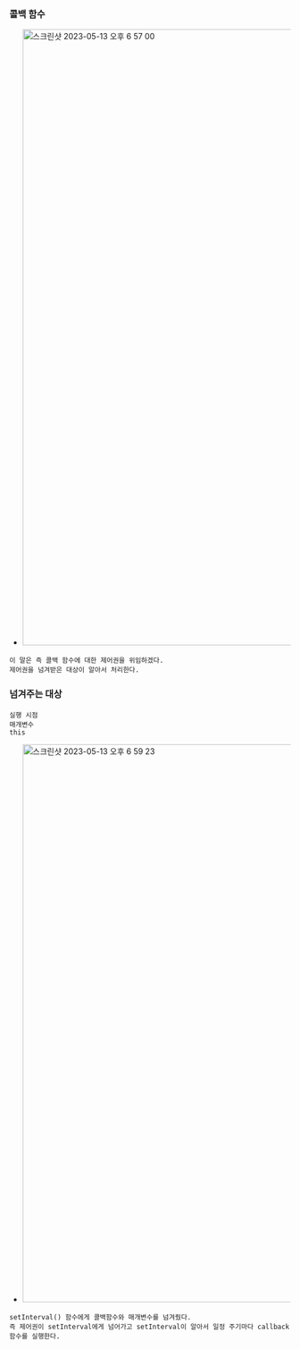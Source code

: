 ### 콜백 함수
- <img width="1102" alt="스크린샷 2023-05-13 오후 6 57 00" src="https://github.com/skarltjr/study/assets/62214428/746544ef-1ccf-4702-8638-886b19e658cd">
```
이 말은 즉 콜백 함수에 대한 제어권을 위임하겠다.
제어권을 넘겨받은 대상이 알아서 처리한다.
```

### 넘겨주는 대상
```
실행 시점
매개변수
this
```
- <img width="998" alt="스크린샷 2023-05-13 오후 6 59 23" src="https://github.com/skarltjr/study/assets/62214428/66712bbb-d471-4e07-92b9-703708270cd7">
```
setInterval() 함수에게 콜백함수와 매개변수를 넘겨줬다.
즉 제어권이 setInterval에게 넘어가고 setInterval이 알아서 일정 주기마다 callback 함수를 실행한다.
``` 
